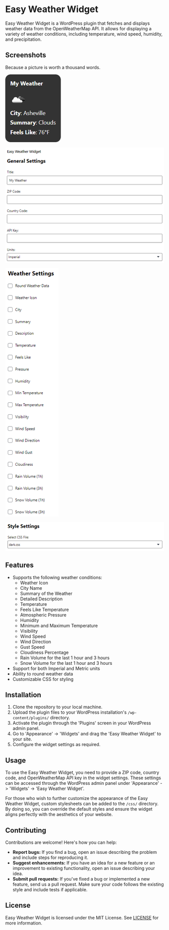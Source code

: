 # Easy Weather Widget

Easy Weather Widget is a WordPress plugin that fetches and displays weather data from the OpenWeatherMap API. It allows for displaying a variety of weather conditions, including temperature, wind speed, humidity, and precipitation.

## Screenshots

Because a picture is worth a thousand words.

![Widget](/screenshots/widget.png)

![General Settings](/screenshots/general-settings.png)

![Weather Settings](/screenshots/weather-settings.png)

![Style Settings](/screenshots/style-settings.png)

## Features

- Supports the following weather conditions:
  - Weather Icon
  - City Name
  - Summary of the Weather
  - Detailed Description
  - Temperature
  - Feels Like Temperature
  - Atmospheric Pressure
  - Humidity
  - Minimum and Maximum Temperature
  - Visibility
  - Wind Speed
  - Wind Direction
  - Gust Speed
  - Cloudiness Percentage
  - Rain Volume for the last 1 hour and 3 hours
  - Snow Volume for the last 1 hour and 3 hours
- Support for both Imperial and Metric units
- Ability to round weather data
- Customizable CSS for styling

## Installation

1. Clone the repository to your local machine.
2. Upload the plugin files to your WordPress installation's `/wp-content/plugins/` directory.
3. Activate the plugin through the 'Plugins' screen in your WordPress admin panel.
4. Go to 'Appearance' -> 'Widgets' and drag the 'Easy Weather Widget' to your site.
5. Configure the widget settings as required.

## Usage

To use the Easy Weather Widget, you need to provide a ZIP code, country code, and OpenWeatherMap API key in the widget settings. These settings can be accessed through the WordPress admin panel under 'Appearance' -> 'Widgets' -> 'Easy Weather Widget'.

For those who wish to further customize the appearance of the Easy Weather Widget, custom stylesheets can be added to the `/css/` directory. By doing so, you can override the default styles and ensure the widget aligns perfectly with the aesthetics of your website.

## Contributing

Contributions are welcome! Here's how you can help:

- **Report bugs:** If you find a bug, open an issue describing the problem and include steps for reproducing it.
- **Suggest enhancements:** If you have an idea for a new feature or an improvement to existing functionality, open an issue describing your idea.
- **Submit pull requests:** If you've fixed a bug or implemented a new feature, send us a pull request. Make sure your code follows the existing style and include tests if applicable.

## License

Easy Weather Widget is licensed under the MIT License. See [LICENSE](LICENSE) for more information.
